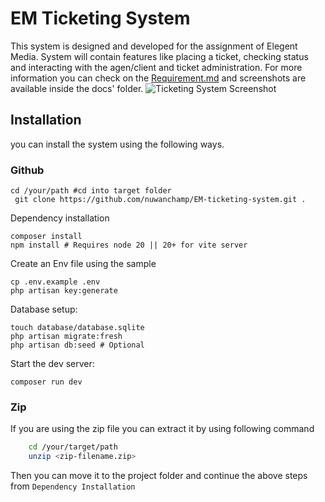
# EM Ticketing System
This system is designed and developed for the assignment of Elegent Media. System will contain features like placing a
ticket, checking status and interacting with the agen/client and ticket administration. For more information you can 
check on the [Requirement.md](https://github.com/nuwanchamp/EM-ticketing-system/blob/main/Requirements.md) and 
screenshots are available inside the docs' folder.
![Ticketing System Screenshot]('https://github.com/nuwanchamp/EM-ticketing-system/blob/main/doc/screenshots/Screenshot-from-2025-07-28-00-29-15.png')

## Installation
you can install the system using the following ways.
### Github  
```shell
cd /your/path #cd into target folder
 git clone https://github.com/nuwanchamp/EM-ticketing-system.git .
```
Dependency installation

```shell
composer install
npm install # Requires node 20 || 20+ for vite server
```
Create an Env file using the sample
```shell
cp .env.example .env
php artisan key:generate
```
Database setup:
```shell
touch database/database.sqlite
php artisan migrate:fresh
php artisan db:seed # Optional
```
Start the dev server:
```shell
composer run dev
```

### Zip
If you are using the zip file you can extract it by using following command

```sh
    cd /your/target/path
    unzip <zip-filename.zip> 
```
Then you can move it to the project folder and continue the above steps from `Dependency Installation`

